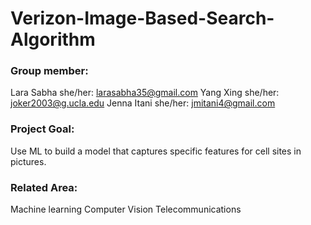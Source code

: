 # Verizon-Image-Based-Search-Algorithm

### Group member: 
Lara Sabha she/her: larasabha35@gmail.com 
Yang Xing she/her: joker2003@g.ucla.edu
Jenna Itani she/her: jmitani4@gmail.com

### Project Goal:
Use ML to build a model that captures specific features for cell sites in pictures.

### Related Area:
Machine learning
Computer Vision
Telecommunications

